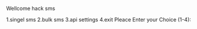 Wellcome hack sms

1.singel sms
2.bulk sms
3.api settings
4.exit
   Pleace Enter your Choice (1-4):
